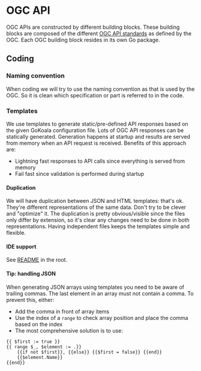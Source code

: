 # OGC API

OGC APIs are constructed by different building blocks. These building blocks
are composed of the different [OGC API standards](https://ogcapi.ogc.org/) as
defined by the OGC. Each OGC building block resides in its own Go package.

## Coding

### Naming convention

When coding we will try to use the naming convention as that is used by the OGC.
So it is clean which specification or part is referred to in the code.

### Templates

We use templates to generate static/pre-defined API responses based on
the given GoKoala configuration file. Lots of OGC API responses can be
statically generated. Generation happens at startup and results are served
from memory when an API request is received. Benefits of this approach are:

- Lightning fast responses to API calls since everything is served from memory
- Fail fast since validation is performed during startup

#### Duplication

We will have duplication between JSON and HTML templates: that's ok. They're
different representations of the same data. Don't try to be clever and
"optimize" it. The duplication is pretty obvious/visible since the files only
differ by extension, so it's clear any changes need to be done in both
representations. Having independent files keeps the templates simple and
flexible.

#### IDE support

See [README](../README.md) in the root.

#### Tip: handling JSON

When generating JSON arrays using templates you need to be aware of trailing
commas. The last element in an array must not contain a comma. To prevent this,
either:

- Add the comma in front of array items
- Use the index of a `range` to check array position and place the comma based
  on the index
- The most comprehensive solution is to use:

```jinja
{{ $first := true }}
{{ range $_, $element := .}}
    {{if not $first}}, {{else}} {{$first = false}} {{end}}
    {{$element.Name}}
{{end}}
```
